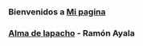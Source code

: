 ### Bienvenidos a [Mi pagina](https://daamiale.github.io/)


### [Alma de lapacho](https://www.youtube.com/watch?v=i-mwsUGBzI4) - Ramón Ayala
